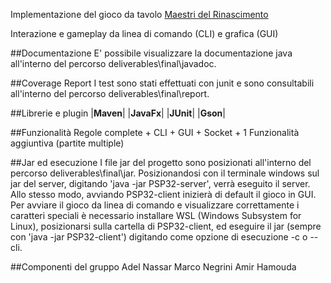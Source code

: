 Implementazione del gioco da tavolo [Maestri del Rinascimento](https://www.craniocreations.it/prodotto/maestri-del-rinascimento)

Interazione e gameplay da linea di comando (CLI) e grafica (GUI)

##Documentazione
E' possibile visualizzare la documentazione java all'interno del percorso deliverables\final\javadoc.

##Coverage Report
I test sono stati effettuati con junit e sono consultabili all'interno del percorso deliverables\final\report.

##Librerie e plugin
|__Maven__| 
|__JavaFx__|
|__JUnit__|
|__Gson__|

##Funzionalità
Regole complete + CLI + GUI + Socket + 1 Funzionalità aggiuntiva (partite multiple)

##Jar ed esecuzione
I file jar del progetto sono posizionati all'interno del percorso deliverables\final\jar. Posizionandosi con il terminale
windows sul jar del server, digitando 'java -jar PSP32-server', verrà eseguito il server. 
Allo stesso modo, avviando PSP32-client inizierà di default il gioco in GUI.
Per avviare il gioco da linea di comando e visualizzare correttamente i caratteri speciali è necessario installare WSL 
(Windows Subsystem for Linux), posizionarsi sulla cartella di PSP32-client, ed eseguire il jar (sempre con 'java -jar PSP32-client') 
digitando come opzione di esecuzione -c o --cli.

##Componenti del gruppo
Adel Nassar
Marco Negrini
Amir Hamouda
